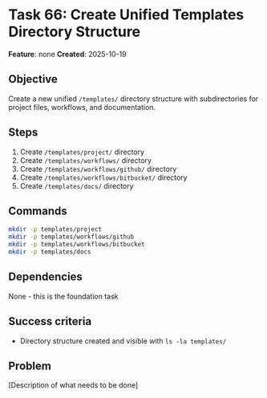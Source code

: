 # Task 66: Create Unified Templates Directory Structure

**Feature**: none
**Created**: 2025-10-19


## Objective
Create a new unified `/templates/` directory structure with subdirectories for project files, workflows, and documentation.

## Steps
1. Create `/templates/project/` directory
2. Create `/templates/workflows/` directory
3. Create `/templates/workflows/github/` directory
4. Create `/templates/workflows/bitbucket/` directory
5. Create `/templates/docs/` directory

## Commands
```bash
mkdir -p templates/project
mkdir -p templates/workflows/github
mkdir -p templates/workflows/bitbucket
mkdir -p templates/docs
```

## Dependencies
None - this is the foundation task

## Success criteria
- Directory structure created and visible with `ls -la templates/`

## Problem
[Description of what needs to be done]

